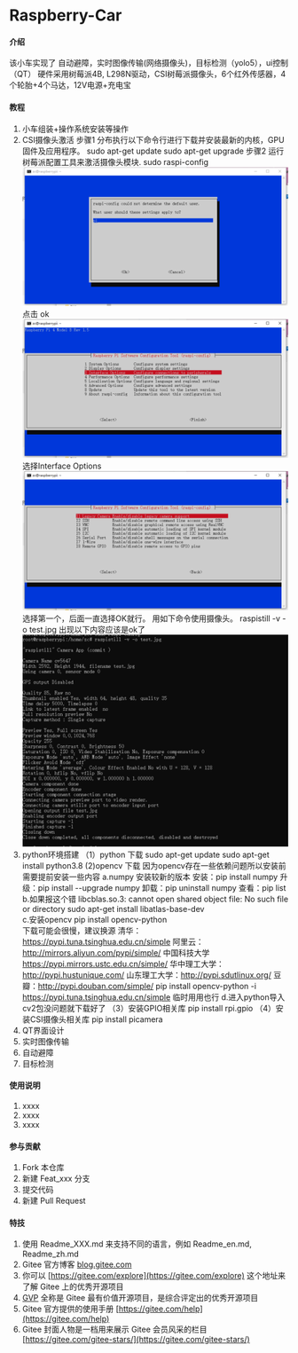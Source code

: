 # Raspberry-Car

#### 介绍
该小车实现了 自动避障，实时图像传输(网络摄像头)，目标检测（yolo5），ui控制（QT）
硬件采用树莓派4B, L298N驱动，CSI树莓派摄像头，6个红外传感器，4个轮胎+4个马达，12V电源+充电宝



#### 教程

1.  小车组装+操作系统安装等操作
2.  CSI摄像头激活
    步骤1 分布执行以下命令行进行下载并安装最新的内核，GPU 固件及应用程序。
    sudo apt-get update
    sudo apt-get upgrade
    步骤2 运行树莓派配置工具来激活摄像头模块.
    sudo raspi-config
    ![输入图片说明](image/1.png)
    点击 ok
    ![输入图片说明](image/2.png)
    选择Interface Options
    ![输入图片说明](image/3.png)
    选择第一个，后面一直选择OK就行。
    用如下命令使用摄像头。
    raspistill -v -o test.jpg
    出现以下内容应该是ok了
    ![输入图片说明](image/4.png)
3.  python环境搭建
    （1）python 下载
        sudo apt-get update
        sudo apt-get install python3.8
    (2)opencv 下载
        因为opencv存在一些依赖问题所以安装前需要提前安装一些内容
        a.numpy 安装较新的版本
            安装：pip install numpy 
            升级：pip install --upgrade numpy
            卸载：pip uninstall numpy
            查看：pip list
        b.如果报这个错 libcblas.so.3: cannot open shared object file: No such file or directory
            sudo apt-get install libatlas-base-dev    
        c.安装opencv
            pip install opencv-python  
            下载可能会很慢，建议换源
            清华：https://pypi.tuna.tsinghua.edu.cn/simple
            阿里云：http://mirrors.aliyun.com/pypi/simple/
            中国科技大学 https://pypi.mirrors.ustc.edu.cn/simple/
            华中理工大学：http://pypi.hustunique.com/
            山东理工大学：http://pypi.sdutlinux.org/ 
            豆瓣：http://pypi.douban.com/simple/
            pip install opencv-python  -i https://pypi.tuna.tsinghua.edu.cn/simple 临时用用也行
        d.进入python导入cv2包没问题就下载好了
    （3）安装GPIO相关库
        pip install rpi.gpio
    （4）安装CSI摄像头相关库
        pip install picamera
4.  QT界面设计
5.  实时图像传输
6.  自动避障
7.  目标检测

#### 使用说明

1.  xxxx
2.  xxxx
3.  xxxx

#### 参与贡献

1.  Fork 本仓库
2.  新建 Feat_xxx 分支
3.  提交代码
4.  新建 Pull Request


#### 特技

1.  使用 Readme\_XXX.md 来支持不同的语言，例如 Readme\_en.md, Readme\_zh.md
2.  Gitee 官方博客 [blog.gitee.com](https://blog.gitee.com)
3.  你可以 [https://gitee.com/explore](https://gitee.com/explore) 这个地址来了解 Gitee 上的优秀开源项目
4.  [GVP](https://gitee.com/gvp) 全称是 Gitee 最有价值开源项目，是综合评定出的优秀开源项目
5.  Gitee 官方提供的使用手册 [https://gitee.com/help](https://gitee.com/help)
6.  Gitee 封面人物是一档用来展示 Gitee 会员风采的栏目 [https://gitee.com/gitee-stars/](https://gitee.com/gitee-stars/)
